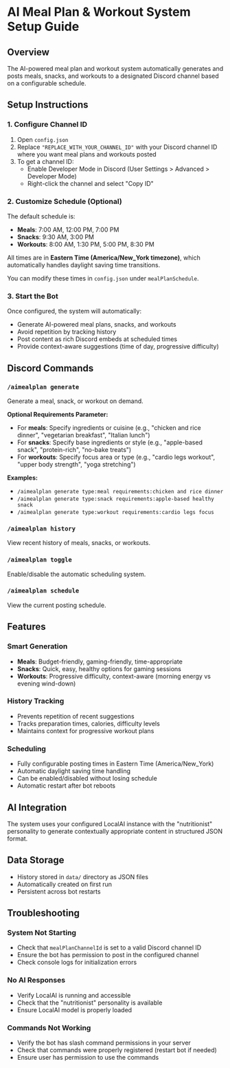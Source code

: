 # AI Meal Plan & Workout System Setup Guide

## Overview
The AI-powered meal plan and workout system automatically generates and posts meals, snacks, and workouts to a designated Discord channel based on a configurable schedule.

## Setup Instructions

### 1. Configure Channel ID
1. Open `config.json`
2. Replace `"REPLACE_WITH_YOUR_CHANNEL_ID"` with your Discord channel ID where you want meal plans and workouts posted
3. To get a channel ID:
   - Enable Developer Mode in Discord (User Settings > Advanced > Developer Mode)
   - Right-click the channel and select "Copy ID"

### 2. Customize Schedule (Optional)
The default schedule is:
- **Meals**: 7:00 AM, 12:00 PM, 7:00 PM
- **Snacks**: 9:30 AM, 3:00 PM  
- **Workouts**: 8:00 AM, 1:30 PM, 5:00 PM, 8:30 PM

All times are in **Eastern Time (America/New_York timezone)**, which automatically handles daylight saving time transitions.

You can modify these times in `config.json` under `mealPlanSchedule`.

### 3. Start the Bot
Once configured, the system will automatically:
- Generate AI-powered meal plans, snacks, and workouts
- Avoid repetition by tracking history
- Post content as rich Discord embeds at scheduled times
- Provide context-aware suggestions (time of day, progressive difficulty)

## Discord Commands

### `/aimealplan generate`
Generate a meal, snack, or workout on demand.

**Optional Requirements Parameter:**
- For **meals**: Specify ingredients or cuisine (e.g., "chicken and rice dinner", "vegetarian breakfast", "Italian lunch")
- For **snacks**: Specify base ingredients or style (e.g., "apple-based snack", "protein-rich", "no-bake treats")
- For **workouts**: Specify focus area or type (e.g., "cardio legs workout", "upper body strength", "yoga stretching")

**Examples:**
- `/aimealplan generate type:meal requirements:chicken and rice dinner`
- `/aimealplan generate type:snack requirements:apple-based healthy snack`
- `/aimealplan generate type:workout requirements:cardio legs focus`

### `/aimealplan history`
View recent history of meals, snacks, or workouts.

### `/aimealplan toggle`
Enable/disable the automatic scheduling system.

### `/aimealplan schedule`
View the current posting schedule.

## Features

### Smart Generation
- **Meals**: Budget-friendly, gaming-friendly, time-appropriate
- **Snacks**: Quick, easy, healthy options for gaming sessions
- **Workouts**: Progressive difficulty, context-aware (morning energy vs evening wind-down)

### History Tracking
- Prevents repetition of recent suggestions
- Tracks preparation times, calories, difficulty levels
- Maintains context for progressive workout plans

### Scheduling
- Fully configurable posting times in Eastern Time (America/New_York)
- Automatic daylight saving time handling
- Can be enabled/disabled without losing schedule
- Automatic restart after bot reboots

## AI Integration
The system uses your configured LocalAI instance with the "nutritionist" personality to generate contextually appropriate content in structured JSON format.

## Data Storage
- History stored in `data/` directory as JSON files
- Automatically created on first run
- Persistent across bot restarts

## Troubleshooting

### System Not Starting
- Check that `mealPlanChannelId` is set to a valid Discord channel ID
- Ensure the bot has permission to post in the configured channel
- Check console logs for initialization errors

### No AI Responses
- Verify LocalAI is running and accessible
- Check that the "nutritionist" personality is available
- Ensure LocalAI model is properly loaded

### Commands Not Working
- Verify the bot has slash command permissions in your server
- Check that commands were properly registered (restart bot if needed)
- Ensure user has permission to use the commands

